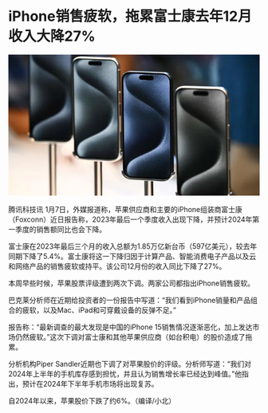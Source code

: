 # iPhone销售疲软，拖累富士康去年12月收入大降27%

![89032a55e0a3c4b2cc3b2be39d17fcf7.jpg](https://raw.githubusercontent.com/qqhsx/qqnews_image/main/2024/01/07/iPhone销售疲软，拖累富士康去年12月收入大降27%/89032a55e0a3c4b2cc3b2be39d17fcf7.jpg)

腾讯科技讯
1月7日，外媒报道称，苹果供应商和主要的iPhone组装商富士康（Foxconn）近日报告称，2023年最后一个季度收入出现下降，并预计2024年第一季度的销售额同比也会下降。

富士康在2023年最后三个月的收入总额为1.85万亿新台币（597亿美元），较去年同期下降了5.4%。富士康将这一下降归因于计算产品、智能消费电子产品以及云和网络产品的销售疲软或持平。该公司12月份的收入同比下降了27%。

本周早些时候，苹果股票评级遭到两次下调。两家公司都指出iPhone销售疲软。

巴克莱分析师在近期给投资者的一份报告中写道：“我们看到iPhone销量和产品组合的疲软，以及Mac、iPad和可穿戴设备的反弹不足。”

报告称：“最新调查的最大发现是中国的iPhone
15销售情况逐渐恶化，加上发达市场仍然疲软。”这次下调对富士康和其他苹果供应商（如台积电）的股价造成了拖累。

分析机构Piper
Sandler近期也下调了对苹果股价的评级。分析师写道：“我们对2024年上半年的手机库存感到担忧，并且认为销售增长率已经达到峰值。”他指出，预计在2024年下半年手机市场将出现复苏。

自2024年以来，苹果股价下跌了约6%。（编译/小北）

